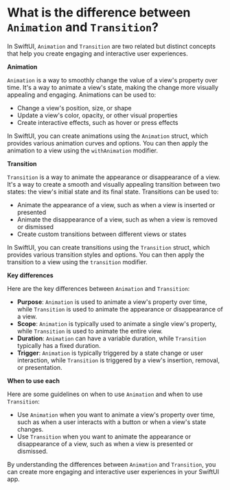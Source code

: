 # What is the difference between `Animation` and `Transition`?

In SwiftUI, `Animation` and `Transition` are two related but distinct concepts that help you create engaging and interactive user experiences.

**Animation**

`Animation` is a way to smoothly change the value of a view's property over time. It's a way to animate a view's state, making the change more visually appealing and engaging. Animations can be used to:

* Change a view's position, size, or shape
* Update a view's color, opacity, or other visual properties
* Create interactive effects, such as hover or press effects

In SwiftUI, you can create animations using the `Animation` struct, which provides various animation curves and options. You can then apply the animation to a view using the `withAnimation` modifier.

**Transition**

`Transition` is a way to animate the appearance or disappearance of a view. It's a way to create a smooth and visually appealing transition between two states: the view's initial state and its final state. Transitions can be used to:

* Animate the appearance of a view, such as when a view is inserted or presented
* Animate the disappearance of a view, such as when a view is removed or dismissed
* Create custom transitions between different views or states

In SwiftUI, you can create transitions using the `Transition` struct, which provides various transition styles and options. You can then apply the transition to a view using the `transition` modifier.

**Key differences**

Here are the key differences between `Animation` and `Transition`:

* **Purpose**: `Animation` is used to animate a view's property over time, while `Transition` is used to animate the appearance or disappearance of a view.
* **Scope**: `Animation` is typically used to animate a single view's property, while `Transition` is used to animate the entire view.
* **Duration**: `Animation` can have a variable duration, while `Transition` typically has a fixed duration.
* **Trigger**: `Animation` is typically triggered by a state change or user interaction, while `Transition` is triggered by a view's insertion, removal, or presentation.

**When to use each**

Here are some guidelines on when to use `Animation` and when to use `Transition`:

* Use `Animation` when you want to animate a view's property over time, such as when a user interacts with a button or when a view's state changes.
* Use `Transition` when you want to animate the appearance or disappearance of a view, such as when a view is presented or dismissed.

By understanding the differences between `Animation` and `Transition`, you can create more engaging and interactive user experiences in your SwiftUI app.
